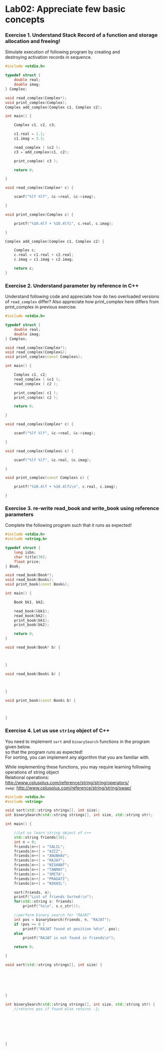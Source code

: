 # Lab02: Appreciate few basic concepts 

### Exercise 1. Understand Stack Record of a function and storage allocation and freeing!

Simulate execution of following program by creating and  
destroying activation records in sequence.  

```c++
#include <stdio.h>

typedef struct {
	double real;
	double imag;
} Complex;

void read_complex(Complex*);
void print_complex(Complex);
Complex add_complex(Complex c1, Complex c2);

int main() {

    Complex c1, c2, c3;

    c1.real = 1.1;
    c1.imag = 3.3;

    read_complex ( &c2 );
    c3 = add_complex(c1, c2);

    print_complex( c3 );

    return 0;

}

void read_complex(Complex* c) {

    scanf("%lf %lf", &c->real, &c->imag);

}

void print_complex(Complex c) {

    printf("%10.4lf + %10.4lfi", c.real, c.imag);

}

Complex add_complex(Complex c1, Complex c2) {

    Complex c;
    c.real = c1.real + c2.real;
    c.imag = c1.imag + c2.imag;

    return c;
}
```
### Exercise 2. Understand parameter by reference in C++

Understand following code and appreciate how do two overloaded versions of `read_complex` differ?
Also appreciate how print_complex here differs from print_complex in previous exercise.

```c++
#include <stdio.h>

typedef struct {
    double real;
    double imag;
} Complex;

void read_complex(Complex*);
void read_complex(Complex&);
void print_complex(const Complex&);

int main() {

    Complex c1, c2;
    read_complex ( &c1 );
    read_complex ( c2 );

    print_complex( c1 );
    print_complex( c2 );

    return 0;

}

void read_complex(Complex* c) {

    scanf("%lf %lf", &c->real, &c->imag);

}

void read_complex(Complex& c) {

    scanf("%lf %lf", &c.real, &c.imag);

}

void print_complex(const Complex& c) {

    printf("%10.4lf + %10.4lfi\n", c.real, c.imag);

}
```

### Exercise 3. re-write read_book and write_book using reference parameters

Complete the following program such that it runs as expected!    

```c++
#include <stdio.h>
#include <string.h>

typedef struct {
    long isbn;
    char title[30];
    float price;
} Book;

void read_book(Book*);
void read_book(Book&);
void print_book(const Book&);

int main() {

    Book bk1, bk2;

    read_book(&bk1);
    read_book(bk2);
    print_book(bk1);
    print_book(bk2);

    return 0;
}

void read_book(Book* b) {



}

void read_book(Book& b) {



}

void print_book(const Book& b) {



}
```

### Exercise 4. Let us use `string` object of C++

You need to implement `sort` and `binarySearch` functions in the program given below.  
so that the program runs as expected!  
For sorting, you can implement any algorithm that you are familiar with.  

While implementing these functions, you may require learning following operations of string object  
Relational operations: http://www.cplusplus.com/reference/string/string/operators/  
`swap`: http://www.cplusplus.com/reference/string/string/swap/  
  
```c++
#include <stdio.h>
#include <string>

void sort(std::string strings[], int size);
int binarySearch(std::string strings[], int size, std::string str);

int main() {

    //Let us learn string object of c++
    std::string friends[10];
    int n = 0;
    friends[n++] = "SALIL";
    friends[n++] = "AZIZ";
    friends[n++] = "ANUBHAV";
    friends[n++] = "RAJAT";
    friends[n++] = "NISHANT";
    friends[n++] = "TANMAY";
    friends[n++] = "SMITA";
    friends[n++] = "PRAGATI";
    friends[n++] = "NIKHIL";

    sort(friends, n);
    printf("List of friends Sorted:\n");
    for(std::string s: friends)
        printf("%s\n", s.c_str());

    //perform binary search for "RAJAT"
    int pos = binarySearch(friends, n, "RAJAT");
    if (pos >= 0 )
        printf("RAJAT found at position %d\n", pos);
    else
        printf("RAJAT is not found in friends\n");

    return 0;

}

void sort(std::string strings[], int size) {






}

int binarySearch(std::string strings[], int size, std::string str) {
    //returns pos if found else returns -1;







}
```






